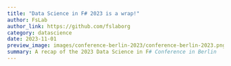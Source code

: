 ```yaml
---
title: "Data Science in F# 2023 is a wrap!"
author: FsLab
author_link: https://github.com/fslaborg
category: datascience
date: 2023-11-01
preview_image: images/conference-berlin-2023/conference-berlin-2023.png
summary: A recap of the 2023 Data Science in F# Conference in Berlin
---
```

